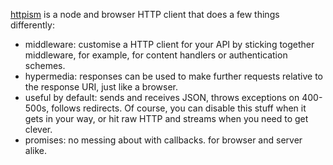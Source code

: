 [httpism](https://github.com/featurist/httpism) is a node and browser HTTP client that does a few things differently:

* middleware: customise a HTTP client for your API by sticking together middleware, for example, for content handlers or authentication schemes.
* hypermedia: responses can be used to make further requests relative to the response URI, just like a browser.
* useful by default: sends and receives JSON, throws exceptions on 400-500s, follows redirects. Of course, you can disable this stuff when it gets in your way, or hit raw HTTP and streams when you need to get clever.
* promises: no messing about with callbacks.
  for browser and server alike.
